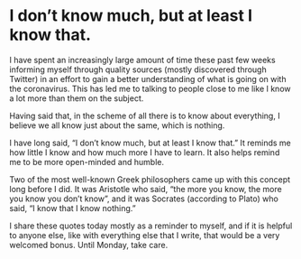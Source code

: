 # I don’t know much, but at least I know that.

I have spent an increasingly large amount of time these past few weeks informing myself through quality sources (mostly discovered through Twitter) in an effort to gain a better understanding of what is going on with the coronavirus. This has led me to talking to people close to me like I know a lot more than them on the subject.

Having said that, in the scheme of all there is to know about everything, I believe we all know just about the same, which is nothing.

I have long said, “I don’t know much, but at least I know that.” It reminds me how little I know and how much more I have to learn. It also helps remind me to be more open-minded and humble.

Two of the most well-known Greek philosophers came up with this concept long before I did. It was Aristotle who said, “the more you know, the more you know you don’t know”, and it was Socrates (according to Plato) who said, “I know that I know nothing.”

I share these quotes today mostly as a reminder to myself, and if it is helpful to anyone else, like with everything else that I write, that would be a very welcomed bonus. Until Monday, take care.
